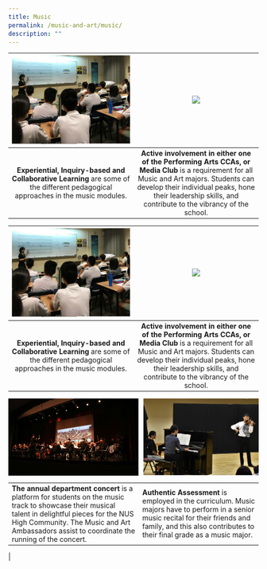 ```yaml
---
title: Music
permalink: /music-and-art/music/
description: ""
---
```

<table>
	<thead>
		<tr>
			<th style="width: 50%; align: center">
				<a href="/music-and-art/music/">
				<img style="max-width: 100%; max-height:100%" src="/images/Music and Art/music1.png">
				</a>
			</th>
			<th style="width: 50%; align: center">
				<a href="/music-and-art/music/">
				<img style="max-width: 100%; max-heigth: 100%" src="/images/Music and Art/music2.png">
				</a>
			</th>
		</tr>
	</thead>
	<tbody>
		<tr>
			<td style="text-align:center"> 
				<b>Experiential, Inquiry-based and Collaborative Learning</b> are some of the different pedagogical approaches in the music modules.
			</td>
			<td style="text-align:center">
				<b>Active involvement in either one of the Performing Arts CCAs, or Media Club</b> is a requirement for all Music and Art majors. Students can develop their individual peaks, hone their leadership skills, and contribute to the vibrancy of the school.
			</td>
		</tr>
	</tbody>
</table>

<table>
	<thead>
		<tr>
			<th style="width: 50%; align: center">
				<a href="/music-and-art/music/">
				<img style="max-width: 100%; max-height:100%" src="/images/Music and Art/music1.png">
				</a>
			</th>
			<th style="width: 50%; align: center">
				<a href="/music-and-art/music/">
				<img style="max-width: 100%; max-heigth: 100%" src="/images/Music and Art/music2.png">
				</a>
			</th>
		</tr>
	</thead>
	<tbody>
		<tr>
			<td style="text-align:center"> 
				<b>Experiential, Inquiry-based and Collaborative Learning</b> are some of the different pedagogical approaches in the music modules.
			</td>
			<td style="text-align:center">
				<b>Active involvement in either one of the Performing Arts CCAs, or Media Club</b> is a requirement for all Music and Art majors. Students can develop their individual peaks, hone their leadership skills, and contribute to the vibrancy of the school.
			</td>
		</tr>
	</tbody>
</table>

<img src="/images/musicnart3.jpg" style="width:52%" align="left">
<img src="/images/musicnart4.jpg" style="width:46%" align="right">

<br clear="left">

|  |  |
|---|---|
| **The annual department concert**&nbsp;is a platform for students on the music track to showcase their musical talent in delightful pieces for the NUS High Community. The Music and Art Ambassadors assist to coordinate the running of the concert. | **Authentic Assessment**&nbsp;is employed in the curriculum. Music majors have to perform in a senior music recital for their friends and family, and this also contributes to their final grade as a music major. |
|